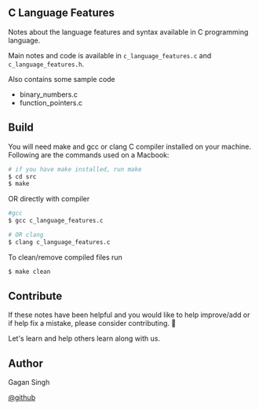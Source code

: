 ## C Language Features

Notes about the language features and syntax available in C programming language.

Main notes and code is available in `c_language_features.c` and `c_language_features.h`.

Also contains some sample code

- binary_numbers.c
- function_pointers.c

## Build

You will need make and gcc or clang C compiler installed on your machine.
Following are the commands used on a Macbook:

```bash
# if you have make installed, run make
$ cd src
$ make
```

OR directly with compiler

```bash
#gcc
$ gcc c_language_features.c

# OR clang
$ clang c_language_features.c
```

To clean/remove compiled files run

```bash
$ make clean
```

## Contribute

If these notes have been helpful and you would like to help improve/add or if help fix a mistake, please consider contributing. 🙏

Let's learn and help others learn along with us.

## Author

Gagan Singh

[@github](https://github.com/devtool-0x01)
